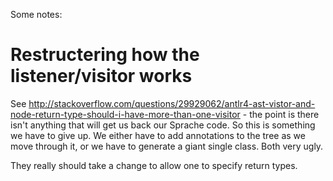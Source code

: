 Some notes:

# Restructering how the listener/visitor works

  See http://stackoverflow.com/questions/29929062/antlr4-ast-vistor-and-node-return-type-should-i-have-more-than-one-visitor - the point is there
  isn't anything that will get us back our Sprache code. So this is something we have to give up. We either have to add annotations to the tree
  as we move through it, or we have to generate a giant single class. Both very ugly.

  They really should take a change to allow one to specify return types.